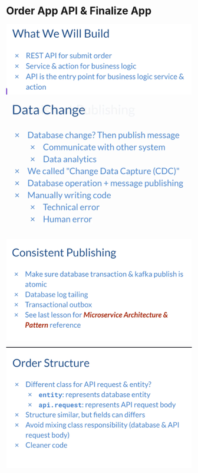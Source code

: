 # Order App API & Finalize App

![img_14.png](img_14.png)

![img_16.png](img_16.png)

![img_17.png](img_17.png)

![img_18.png](img_18.png)
